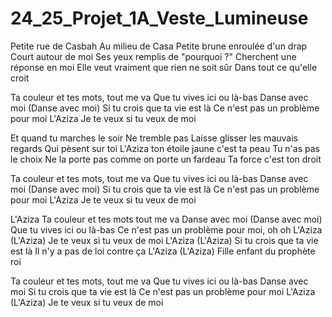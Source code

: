 # 24_25_Projet_1A_Veste_Lumineuse

Petite rue de Casbah
Au milieu de Casa
Petite brune enroulée d'un drap
Court autour de moi
Ses yeux remplis de "pourquoi ?"
Cherchent une réponse en moi
Elle veut vraiment que rien ne soit sûr
Dans tout ce qu'elle croit

Ta couleur et tes mots, tout me va
Que tu vives ici ou là-bas
Danse avec moi (Danse avec moi)
Si tu crois que ta vie est là
Ce n'est pas un problème pour moi
L'Aziza
Je te veux si tu veux de moi

Et quand tu marches le soir
Ne tremble pas
Laisse glisser les mauvais regards
Qui pèsent sur toi
L'Aziza ton étoile jaune c'est ta peau
Tu n'as pas le choix
Ne la porte pas comme on porte un fardeau
Ta force c'est ton droit

Ta couleur et tes mots, tout me va
Que tu vives ici ou là-bas
Danse avec moi (Danse avec moi)
Si tu crois que ta vie est là
Ce n'est pas un problème pour moi
L'Aziza
Je te veux si tu veux de moi

L'Aziza
Ta couleur et tes mots tout me va
Danse avec moi (Danse avec moi)
Que tu vives ici ou là-bas
Ce n'est pas un problème pour moi, oh oh
L'Aziza (L'Aziza)
Je te veux si tu veux de moi
L'Aziza (L'Aziza)
Si tu crois que ta vie est là
Il n'y a pas de loi contre ça
L'Aziza (L'Aziza)
Fille enfant du prophète roi

Ta couleur et tes mots, tout me va
Que tu vives ici ou là-bas
Danse avec moi
Si tu crois que ta vie est là
Ce n'est pas un problème pour moi
L'Aziza (L'Aziza)
Je te veux si tu veux de moi
